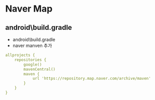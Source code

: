 # Naver Map

## android\build.gradle
- android\build.gradle
- naver manven 추가

```yaml
allprojects {
    repositories {
        google()
        mavenCentral()
        maven {
            url 'https://repository.map.naver.com/archive/maven'
        } 
    }
}
```

## 